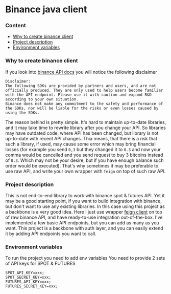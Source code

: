 # Binance java client

### Content
* [Why to create binance client](#why-to-create-binance-client)
* [Project description](#project-description)
* [Environment variables](#environment-variables)

### Why to create binance client
If you look into [binance API docs](https://binance-docs.github.io/apidocs/futures/en/#general-info) you will notice the following disclaimer 
```
Disclaimer:
The following SDKs are provided by partners and users, and are not officially produced. They are only used to help users become familiar with the API endpoint. Please use it with caution and expand R&D according to your own situation.
Binance does not make any commitment to the safety and performance of the SDKs, nor will be liable for the risks or even losses caused by using the SDKs.
```
The reason behind is pretty simple. It's hard to maintain up-to-date libraries, and it may take time to rewrite library after you change your API. So libraries may have outdated code, where API has been changed, but library is not up-to-date with recent API changes. Thia means, that there is a risk that such a library, if used, may cause some error which may bring financial losses (for example you send `0,3` but they changed it to `0.3` and now your comma would be cancelled and you send request to buy 3 bitcoins instead of `0.3`. Which may not be your desire, but if you have enough balance such order would be executed). That's why sometimes it may be preferable to use raw API, and write your own wrapper with `feign` on top of such raw API.

### Project description
This is not end-to-end library to work with binance spot & futures API. Yet it may be a good starting point, if you want to build integration with binance, but don't want to use any existing libraries. In this case using this project as a backbone is a very good idea.
Here I just use wrapper [feign client](https://github.com/dgaydukov/binance-client/tree/main/src/main/java/com/example/binance/feign) on top of raw binance API, and have ready-to-use integration out-of-the-box. I've implemented a few basic API endpoints, but you can add as many as you want. This project is a backbone with auth layer, and you can easily extend it by adding API endpoints you want to call.

### Environment variables
To run the project you need to add env variables
You need to provide 2 sets of API keys for SPOT & FUTURES
```
SPOT_API_KEY=xxx;
SPOT_SECRET_KEY=xxx;
FUTURES_API_KEY=xxx;
FUTURES_SECRET_KEY=xxx;
```
